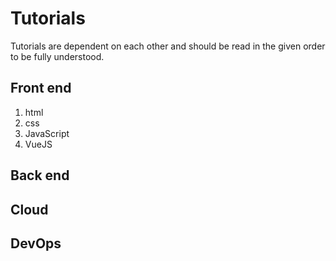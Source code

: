 # Tutorials

Tutorials are dependent on each other and should be read in the given order to
be fully understood.

## Front end

1) html
2) css
3) JavaScript
4) VueJS

## Back end

## Cloud

## DevOps
